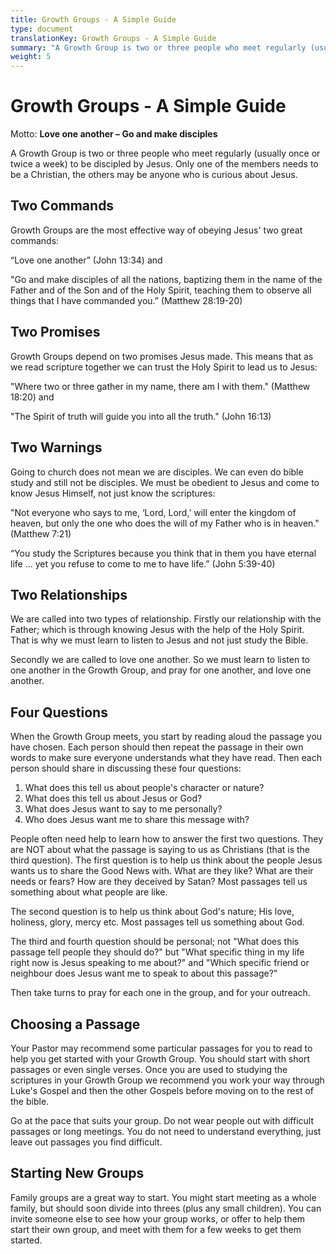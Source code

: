 ```yaml
---
title: Growth Groups - A Simple Guide
type: document
translationKey: Growth Groups - A Simple Guide
summary: "A Growth Group is two or three people who meet regularly (usually once or twice a week) to be discipled by Jesus. Only one of the members needs to be a Christian, the others may be anyone who is curious about Jesus."
weight: 5
---
```

# Growth Groups - A Simple Guide

Motto: **Love one another – Go and make disciples**

A Growth Group is two or three people who meet regularly (usually once or twice a week) to be discipled by Jesus. Only one of the members needs to be a Christian, the others may be anyone who is curious about Jesus.

## Two Commands

Growth Groups are the most effective way of obeying Jesus' two great commands:

“Love one another” (John 13:34) and

"Go and make disciples of all the nations, baptizing them in the name of the Father and of the Son and of the Holy Spirit, teaching them to observe all things that I have commanded you.” (Matthew 28:19-20)

## Two Promises

Growth Groups depend on two promises Jesus made. This means that as we read scripture together we can trust the Holy Spirit to lead us to Jesus:

"Where two or three gather in my name, there am I with them." (Matthew 18:20) and

"The Spirit of truth will guide you into all the truth." (John 16:13)

## Two Warnings

Going to church does not mean we are disciples. We can even do bible study and still not be disciples. We must be obedient to Jesus and come to know Jesus Himself, not just know the scriptures:

"Not everyone who says to me, ‘Lord, Lord,’ will enter the kingdom of heaven, but only the one who does the will of my Father who is in heaven." (Matthew 7:21)

“You study the Scriptures because you think that in them you have eternal life ... yet you refuse to come to me to have life.” (John 5:39-40)

## Two Relationships

We are called into two types of relationship. Firstly our relationship with the Father; which is through knowing Jesus with the help of the Holy Spirit. That is why we must learn to listen to Jesus and not just study the Bible.

Secondly we are called to love one another. So we must learn to listen to one another in the Growth Group, and pray for one another, and love one another.

## Four Questions

When the Growth Group meets, you start by reading aloud the passage you have chosen. Each person should then repeat the passage in their own words to make sure everyone understands what they have read. Then each person should share in discussing these four questions:

1.  What does this tell us about people's character or nature?
2.  What does this tell us about Jesus or God?
3.  What does Jesus want to say to me personally?
4.  Who does Jesus want me to share this message with?

People often need help to learn how to answer the first two questions. They are NOT about what the passage is saying to us as Christians (that is the third question). The first question is to help us think about the people Jesus wants us to share the Good News with. What are they like? What are their needs or fears? How are they deceived by Satan? Most passages tell us something about what people are like.

The second question is to help us think about God's nature; His love, holiness, glory, mercy etc. Most passages tell us something about God.

The third and fourth question should be personal; not "What does this passage tell people they should do?" but "What specific thing in my life right now is Jesus speaking to me about?" and "Which specific friend or neighbour does Jesus want me to speak to about this passage?"

Then take turns to pray for each one in the group, and for your outreach.

## Choosing a Passage

Your Pastor may recommend some particular passages for you to read to help you get started with your Growth Group. You should start with short passages or even single verses. Once you are used to studying the scriptures in your Growth Group we recommend you work your way through Luke's Gospel and then the other Gospels before moving on to the rest of the bible.

Go at the pace that suits your group. Do not wear people out with difficult passages or long meetings. You do not need to understand everything, just leave out passages you find difficult.

## Starting New Groups

Family groups are a great way to start. You might start meeting as a whole family, but should soon divide into threes (plus any small children). You can invite someone else to see how your group works, or offer to help them start their own group, and meet with them for a few weeks to get them started.
